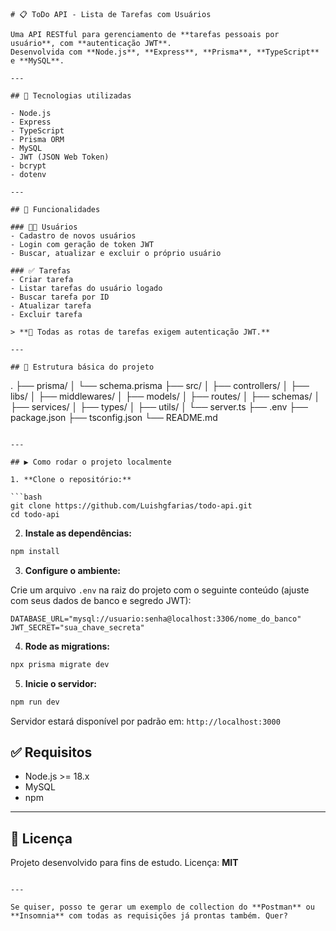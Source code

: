 ```
# 📋 ToDo API - Lista de Tarefas com Usuários

Uma API RESTful para gerenciamento de **tarefas pessoais por usuário**, com **autenticação JWT**.  
Desenvolvida com **Node.js**, **Express**, **Prisma**, **TypeScript** e **MySQL**.

---

## 🚀 Tecnologias utilizadas

- Node.js
- Express
- TypeScript
- Prisma ORM
- MySQL
- JWT (JSON Web Token)
- bcrypt
- dotenv

---

## 📌 Funcionalidades

### 🧑‍💻 Usuários
- Cadastro de novos usuários
- Login com geração de token JWT
- Buscar, atualizar e excluir o próprio usuário

### ✅ Tarefas
- Criar tarefa
- Listar tarefas do usuário logado
- Buscar tarefa por ID
- Atualizar tarefa
- Excluir tarefa

> **🔐 Todas as rotas de tarefas exigem autenticação JWT.**

---

## 📂 Estrutura básica do projeto

```

.
├── prisma/
│   └── schema.prisma
├── src/
│   ├── controllers/
│   ├── libs/
│   ├── middlewares/
│   ├── models/
│   ├── routes/
│   ├── schemas/
│   ├── services/
│   ├── types/
│   ├── utils/
│   └── server.ts
├── .env
├── package.json
├── tsconfig.json
└── README.md

````

---

## ▶️ Como rodar o projeto localmente

1. **Clone o repositório:**

```bash
git clone https://github.com/Luishgfarias/todo-api.git
cd todo-api
````

2. **Instale as dependências:**

```bash
npm install
```

3. **Configure o ambiente:**

Crie um arquivo `.env` na raiz do projeto com o seguinte conteúdo (ajuste com seus dados de banco e segredo JWT):

```
DATABASE_URL="mysql://usuario:senha@localhost:3306/nome_do_banco"
JWT_SECRET="sua_chave_secreta"
```

4. **Rode as migrations:**

```bash
npx prisma migrate dev
```

5. **Inicie o servidor:**

```bash
npm run dev
```

Servidor estará disponível por padrão em:
`http://localhost:3000`

## ✅ Requisitos

* Node.js >= 18.x
* MySQL
* npm

---

## 📑 Licença

Projeto desenvolvido para fins de estudo.
Licença: **MIT**

```

---

Se quiser, posso te gerar um exemplo de collection do **Postman** ou **Insomnia** com todas as requisições já prontas também. Quer?
```
